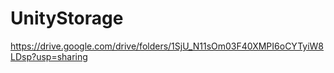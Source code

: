 # UnityStorage

https://drive.google.com/drive/folders/1SjU_N11sOm03F40XMPI6oCYTyiW8LDsp?usp=sharing
